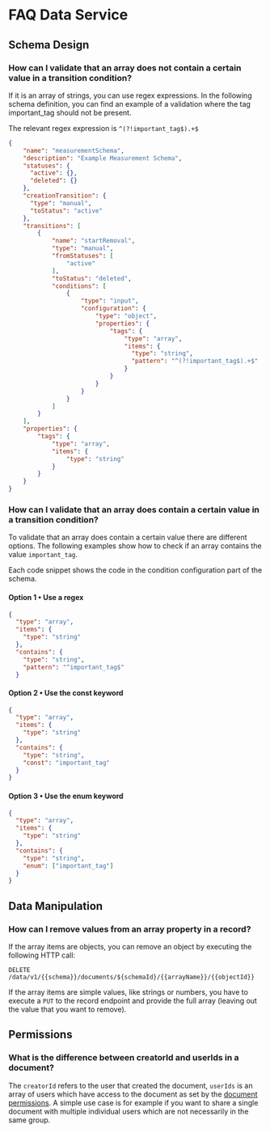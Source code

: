 # FAQ Data Service

## Schema Design

### How can I validate that an array does not contain a certain value in a transition condition?

If it is an array of strings, you can use regex expressions. In the following schema definition, you can find an example of a validation where the tag important\_tag should not be present.

The relevant regex expression is `^(?!important_tag$).+$`

```json
{
    "name": "measurementSchema",
    "description": "Example Measurement Schema",
    "statuses": {
      "active": {}, 
      "deleted": {}
    },
    "creationTransition": {
      "type": "manual",
      "toStatus": "active"
    },
    "transitions": [
        {
            "name": "startRemoval",
            "type": "manual",
            "fromStatuses": [
                "active"
            ],
            "toStatus": "deleted",
            "conditions": [
                {
                    "type": "input",
                    "configuration": {
                        "type": "object",
                        "properties": {
                            "tags": {
                                "type": "array",
                                "items": {
                                  "type": "string",
                                  "pattern": "^(?!important_tag$).+$"
                                }
                            }
                        }
                    }
                }
            ]
        }
    ],
    "properties": {
        "tags": {
            "type": "array",
            "items": {
                "type": "string"
            }
        }
    }
}
```

### How can I validate that an array does contain a certain value in a transition condition?

To validate that an array does contain a certain value there are different options. The following examples show how to check if an array contains the value `important_tag`.

Each code snippet shows the code in the condition configuration part of the schema.

#### Option 1 • Use a regex

```json
{
  "type": "array",
  "items": {
    "type": "string"
  },
  "contains": {
    "type": "string",
    "pattern": "^important_tag$"
  }
```

#### Option 2 • Use the const keyword

```json
{
  "type": "array",
  "items": {
    "type": "string"
  },
  "contains": {
    "type": "string",
    "const": "important_tag"
  }
}
```

#### Option 3 • Use the enum keyword

```json
{
  "type": "array",
  "items": {
    "type": "string"
  },
  "contains": {
    "type": "string",
    "enum": ["important_tag"]
  }
}
```

## Data Manipulation

### How can I remove values from an array property in a record?

If the array items are objects, you can remove an object by executing the following HTTP call:

```
DELETE /data/v1/{{schema}}/documents/${schemaId}/{{arrayName}}/{{objectId}}
```

If the array items are simple values, like strings or numbers, you have to execute a `PUT` to the record endpoint and provide the full array (leaving out the value that you want to remove).



## Permissions

### What is the difference between creatorId and userIds in a document?

The `creatorId` refers to the user that created the document, `userIds` is an array of users which have access to the document as set by the [document permissions](https://docs.extrahorizon.com/extrahorizon/services/manage-data/data-service/schemas#access-modes). A simple use case is for example if you want to share a single document with multiple individual users which are not necessarily in the same group.
